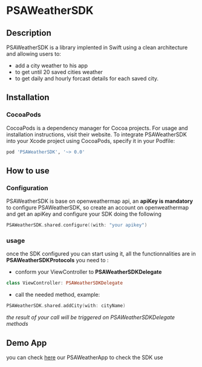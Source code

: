 # PSAWeatherSDK
## Description
PSAWeatherSDK is a library implented in Swift using a clean architecture and allowing users to:
- add a city weather to his app
- to get until 20 saved cities weather
- to get daily and hourly forcast details for each saved city.

## Installation
### CocoaPods
CocoaPods is a dependency manager for Cocoa projects. For usage and installation instructions, visit their website. To integrate PSAWeatherSDK into your Xcode project using CocoaPods, specify it in your Podfile:

```ruby
pod 'PSAWeatherSDK', '~> 0.0'
```

## How to use 
### Configuration 
PSAWeatherSDK is base on openweathermap api, an **apiKey is mandatory** to configure PSAWeatherSDK, so create an account on openweathermap and get an apiKey and configure your SDK doing the following 

```swift
PSAWeatherSDK.shared.configure((with: "your apikey")
```
### usage 
once the SDK configured you can start using it, all the functionnalities are in **PSAWeatherSDKProtocols**
you need to :
- conform your ViewController to **PSAWeatherSDKDelegate**
```swift
class ViewController: PSAWeatherSDKDelegate 
```

- call the needed method, example: 
```swift
PSAWeatherSDK.shared.addCity(with: cityName)
```
*the result of your call will be triggered on PSAWeatherSDKDelegate methods*

## Demo App
you can check [here](https://github.com/MedAmineWinners/PSAWeatherAPP) our PSAWeatherApp to check the SDK use
